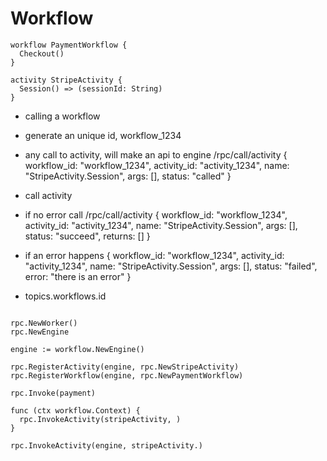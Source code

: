 # Workflow

```rpc
workflow PaymentWorkflow {
  Checkout()
}

activity StripeActivity {
  Session() => (sessionId: String)
}
```

- calling a workflow
- generate an unique id, workflow_1234
- any call to activity, will make an api to engine /rpc/call/activity
  { workflow_id: "workflow_1234", activity_id: "activity_1234", name: "StripeActivity.Session", args: [], status: "called" }
- call activity
- if no error call /rpc/call/activity
  { workflow_id: "workflow_1234", activity_id: "activity_1234", name: "StripeActivity.Session", args: [], status: "succeed", returns: [] }
- if an error happens
  { workflow_id: "workflow_1234", activity_id: "activity_1234", name: "StripeActivity.Session", args: [], status: "failed", error: "there is an error" }

- topics.workflows.id

```golang

rpc.NewWorker()
rpc.NewEngine

engine := workflow.NewEngine()

rpc.RegisterActivity(engine, rpc.NewStripeActivity)
rpc.RegisterWorkflow(engine, rpc.NewPaymentWorkflow)

rpc.Invoke(payment)

func (ctx workflow.Context) {
  rpc.InvokeActivity(stripeActivity, )
}

rpc.InvokeActivity(engine, stripeActivity.)

```

